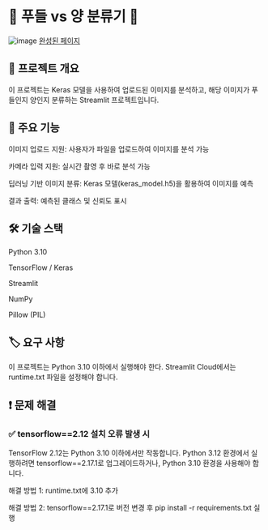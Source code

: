 # 🐩 푸들 vs 양 분류기 🐏

![image](https://github.com/user-attachments/assets/0fb4a626-308e-4216-b8da-24ead608153e)
[완성된 페이지](https://classifiersheepvspoodle-vso5pv7pq4dtksxtjhtxd5.streamlit.app/)



## 📌 프로젝트 개요

이 프로젝트는 Keras 모델을 사용하여 업로드된 이미지를 분석하고, 해당 이미지가 푸들인지 양인지 분류하는 Streamlit 프로젝트입니다.  

  

  
## 🚀 주요 기능

이미지 업로드 지원: 사용자가 파일을 업로드하여 이미지를 분석 가능  

카메라 입력 지원: 실시간 촬영 후 바로 분석 가능  

딥러닝 기반 이미지 분류: Keras 모델(keras_model.h5)을 활용하여 이미지를 예측  

결과 출력: 예측된 클래스 및 신뢰도 표시  




## 🛠️ 기술 스택

Python 3.10  

TensorFlow / Keras  

Streamlit  

NumPy  

Pillow (PIL)  




## 🏷️ 요구 사항  

이 프로젝트는 Python 3.10 이하에서 실행해야 한다. Streamlit Cloud에서는 runtime.txt 파일을 설정해야 합니다.  



## ❗ 문제 해결 

### ✅ tensorflow==2.12 설치 오류 발생 시  

TensorFlow 2.12는 Python 3.10 이하에서만 작동합니다. Python 3.12 환경에서 실행하려면 tensorflow==2.17.1로 업그레이드하거나, Python 3.10 환경을 사용해야 합니다.
  
해결 방법 1: runtime.txt에 3.10 추가  
  
해결 방법 2: tensorflow==2.17.1로 버전 변경 후 pip install -r requirements.txt 실행  





